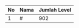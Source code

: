 | No | Nama            | Jumlah Level |
|----|-----------------|--------------|
| 1  | #    |    902        |
